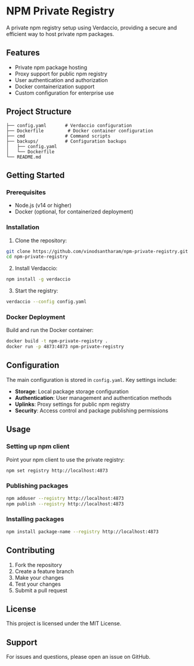 # NPM Private Registry

A private npm registry setup using Verdaccio, providing a secure and efficient way to host private npm packages.

## Features

- Private npm package hosting
- Proxy support for public npm registry
- User authentication and authorization
- Docker containerization support
- Custom configuration for enterprise use

## Project Structure

```
├── config.yaml       # Verdaccio configuration
├── Dockerfile         # Docker container configuration
├── cmd               # Command scripts
├── backups/          # Configuration backups
│   ├── config.yaml
│   └── Dockerfile
└── README.md
```

## Getting Started

### Prerequisites

- Node.js (v14 or higher)
- Docker (optional, for containerized deployment)

### Installation

1. Clone the repository:
```bash
git clone https://github.com/vinodsantharam/npm-private-registry.git
cd npm-private-registry
```

2. Install Verdaccio:
```bash
npm install -g verdaccio
```

3. Start the registry:
```bash
verdaccio --config config.yaml
```

### Docker Deployment

Build and run the Docker container:

```bash
docker build -t npm-private-registry .
docker run -p 4873:4873 npm-private-registry
```

## Configuration

The main configuration is stored in `config.yaml`. Key settings include:

- **Storage**: Local package storage configuration
- **Authentication**: User management and authentication methods
- **Uplinks**: Proxy settings for public npm registry
- **Security**: Access control and package publishing permissions

## Usage

### Setting up npm client

Point your npm client to use the private registry:

```bash
npm set registry http://localhost:4873
```

### Publishing packages

```bash
npm adduser --registry http://localhost:4873
npm publish --registry http://localhost:4873
```

### Installing packages

```bash
npm install package-name --registry http://localhost:4873
```

## Contributing

1. Fork the repository
2. Create a feature branch
3. Make your changes
4. Test your changes
5. Submit a pull request

## License

This project is licensed under the MIT License.

## Support

For issues and questions, please open an issue on GitHub. 